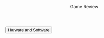 <!DOCTYPE html>
<html lang="en">
<head>
  <header>Game Review</header> 

</head>
<body>
  <button onclick="document.location='Hardware and Software.asp'">Harware and Software</button>
  <img src="" alt="">
</body>
</html>
